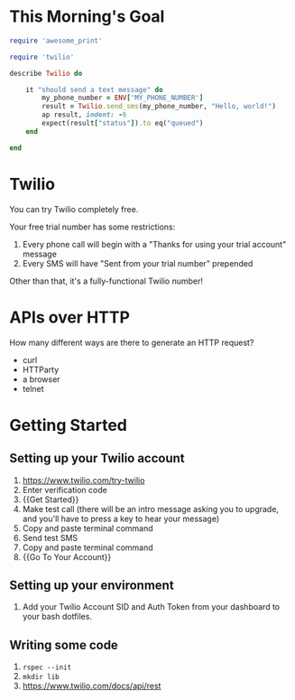 # This Morning's Goal

```ruby
require 'awesome_print'

require 'twilio'

describe Twilio do

    it "should send a text message" do
        my_phone_number = ENV['MY_PHONE_NUMBER']
        result = Twilio.send_sms(my_phone_number, "Hello, world!")
        ap result, indent: -6
        expect(result["status"]).to eq("queued")
    end

end
```

# Twilio

You can try Twilio completely free.

Your free trial number has some restrictions:

1. Every phone call will begin with a "Thanks for using your trial account" message
2. Every SMS will have "Sent from your trial number" prepended

Other than that, it's a fully-functional Twilio number!


# APIs over HTTP

How many different ways are there to generate an HTTP request?

- curl
- HTTParty
- a browser
- telnet


# Getting Started

## Setting up your Twilio account

1. https://www.twilio.com/try-twilio
2. Enter verification code
3. {{Get Started}}
4. Make test call (there will be an intro message asking you to upgrade, and you'll have to press a key to hear your message)
5. Copy and paste terminal command
6. Send test SMS
7. Copy and paste terminal command
8. {{Go To Your Account}}


## Setting up your environment

1. Add your Twilio Account SID and Auth Token from your dashboard to your bash dotfiles.


## Writing some code

1. `rspec --init`
2. `mkdir lib`
3. https://www.twilio.com/docs/api/rest
